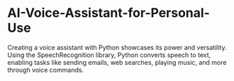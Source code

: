 # AI-Voice-Assistant-for-Personal-Use
Creating a voice assistant with Python showcases its power and versatility. Using the SpeechRecognition library, Python converts speech to text, enabling tasks like sending emails, web searches, playing music, and more through voice commands.
